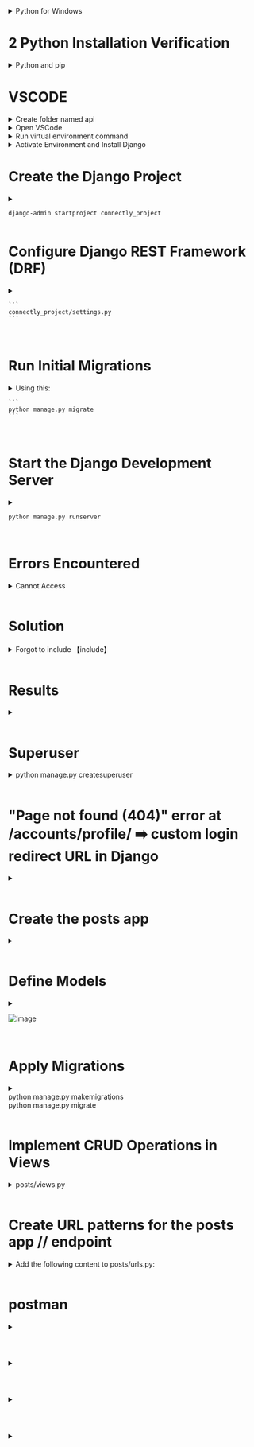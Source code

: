 
<details>

  <summary>Python for Windows</summary>

  ![image](https://github.com/user-attachments/assets/c25e4f63-1e66-42de-8749-1b800c3d6d3d)

  ![2025-01-20 03_07_43-Python 3 13 1 (64-bit) Setup](https://github.com/user-attachments/assets/604be899-802b-4ac2-83e6-044c0f415c2a)

  <details>
    <summary>
      <!DOCTYPE html>
      <html>
      <body>
        <h1><a href="https://docs.python.org/3.13/tutorial/index.html">Online Tutorial!</a></h1>
      </body>
      </html>
    </summary>

    ![image](https://github.com/user-attachments/assets/54f21836-9e8c-44d5-acf0-a4d3d5801bf8)
  </details>

  <details>
    <summary>
      <!DOCTYPE html>
      <html>
      <body>
        <h1><a href="https://docs.python.org/3.13/index.html">Documentation!</a></h1>
      </body>
      </html>
    </summary>

    ![image](https://github.com/user-attachments/assets/9c91f388-d1fe-4d3d-a520-83a30fbd74d0)
  </details>

</details>

# 2 Python Installation Verification 

<details>

  <summary>Python and pip</summary>

  <details>
    <summary>python --version</summary>
    ![image](https://github.com/user-attachments/assets/c3956807-e453-42da-b3e3-de9f805c4e72)
  </details>

  <details>
    <summary>pip --version</summary>
    ![image](https://github.com/user-attachments/assets/a8c857ac-1e20-421d-8133-72574241f3ab)
  </details>

</details>

# VSCODE

<details>
  <summary>Create folder named api</summary>
  ![image](https://github.com/user-attachments/assets/b1bb08e2-7446-481a-adfd-e8d7dbf8988f)
</details>

<details>
  <summary>Open VSCode</summary>
  ![image](https://github.com/user-attachments/assets/48dfef19-7b60-41e1-bddf-1ec333c8e0c7)
  ![image](https://github.com/user-attachments/assets/eafab471-a2c7-4cdc-9e47-baace1f98adf)
</details>

<details>
  <summary>Run virtual environment command</summary>
  ![image](https://github.com/user-attachments/assets/ffa7987c-0420-44bc-b8df-7a33dff52fdb)
  ![image](https://github.com/user-attachments/assets/0e723214-f767-48e5-833f-922abcafa109)
  ![image](https://github.com/user-attachments/assets/13f36f9e-3969-4070-9fff-7cea63cee69c)
</details>

<details>
  <summary>Activate Environment and Install Django</summary>
.\env\Scripts\Activate

![image](https://github.com/user-attachments/assets/cc273c3f-7a18-4b9b-aa3f-b6d3a0a7bfce)

(env) indicates that the virtual environment is active.

<details>
  <summary>Install Django</summary>

  ```
  pip install django
  ```

  ![image](https://github.com/user-attachments/assets/ffae73ef-ab67-4755-84c7-8e965bc7438f)
  ![image](https://github.com/user-attachments/assets/f68803a4-0a9f-4396-9634-fc2980e796fd)
</details>

<details>
  <summary>Verify Installation</summary>

  ```
  pip install djangorestframework
  ```

  ![image](https://github.com/user-attachments/assets/1add4981-2bfa-4adb-840e-1bce6d9103d8)

  ```
  pip install djangorestframework-simplejwt
  ```
  ```
  pip install django-cors-headers
  ```
  ![image](https://github.com/user-attachments/assets/7b3d2640-d31c-4df1-89b9-a5352ee617d9)


</details> 

</details>


# Create the Django Project

<details> <summary>

  ```
 django-admin startproject connectly_project

  ```

</summary>

![image](https://github.com/user-attachments/assets/9f34e2d7-9e4a-4ab1-a722-621072c46b7d)
<br>
![image](https://github.com/user-attachments/assets/15cbc84a-22c3-46d1-b7b8-955c5172bb0e)
<br>

![image](https://github.com/user-attachments/assets/1ff1e6f6-db06-4817-8586-b37d5c7b6ad6)

<br>
Move to newly created project folder


```
cd connectly_project

```
  
![image](https://github.com/user-attachments/assets/b49b9698-fcd2-413d-98ba-5ab0607c54bd)

</details>

# Configure Django REST Framework (DRF)

<details>

  <summary> 
 
    ```
    connectly_project/settings.py
    ```
  </summary>

  ![image](https://github.com/user-attachments/assets/e95b85ef-1f5e-4658-ac63-ded88e0f9b14)
<br>
  ![image](https://github.com/user-attachments/assets/3c25a16f-5fe1-479e-8379-71356272bdd8)
  
</details>

<br>


# Run Initial Migrations

<details>

  <summary> 
  Using this:

    ```
    python manage.py migrate
    ```
    
  </summary>

  ![image](https://github.com/user-attachments/assets/c9ba077b-069b-4937-a423-931e5d68b176)
  ![image](https://github.com/user-attachments/assets/255f2a39-7e60-47c9-b8af-cb8007f76e7c)


</details>

<br>



# Start the Django Development Server

<details>

  <summary> 
    
  ```
  python manage.py runserver
  ```
  </summary>

  
</details>

<br>


# Errors Encountered

<details>

  <summary> 
  Cannot Access
  </summary>

![image](https://github.com/user-attachments/assets/052c3507-15c9-4b28-bc15-b590672b9be0)

![image](https://github.com/user-attachments/assets/97bf7e43-45d6-417e-883c-b2667d31864a)

![image](https://github.com/user-attachments/assets/dc46810b-8bba-4bf4-8ff5-fe39868d12dc)

  
</details>

<br>


# Solution

<details>

  <summary> 
  Forgot to include 【include】
  </summary>

  ![image](https://github.com/user-attachments/assets/aeb2b78b-e034-4926-902e-a088497a5c1d)

  ![image](https://github.com/user-attachments/assets/2c75863d-5c8f-4316-9ef9-bb91669605dc)
<br>
<br>

Reactivated Environment 

【Open Terminal】>【Access API Folder】>【Activate: env\Scripts\activate.bat】>【Check if Django is Installed】>
【pip install django】<br> >【django-admin --version】>【Run server again: cd connectly_project
python manage.py runserver】 SUCCESS!
<br>

  ![image](https://github.com/user-attachments/assets/cc727c48-1310-4109-b4fe-e9a4939bdf6e)

![image](https://github.com/user-attachments/assets/d589d7d9-e205-4c33-863e-3bfb8315373e)

  ![image](https://github.com/user-attachments/assets/9de1b5af-60f6-4775-b2c1-0be735bd9104)


</details>

<br>


# Results

<details>

  <summary> 
  
  </summary>
  
![image](https://github.com/user-attachments/assets/3c056c03-de5a-498a-afa1-547b9a83e6c2)

  
</details>

<br>


# Superuser

<details>

  <summary> 
  python manage.py createsuperuser

  </summary>
  try again
  
![image](https://github.com/user-attachments/assets/d55ff690-ef87-4186-a203-9f468712c93b)

  ![image](https://github.com/user-attachments/assets/638a5d4d-7948-4849-939a-b9f4d84b268c)


![image](https://github.com/user-attachments/assets/ae896567-f49d-421c-a926-3e5ac4d30af4)
![image](https://github.com/user-attachments/assets/17d06d1e-8dcb-4361-bc81-73bcc7fb0485)

</details>

<br>




# "Page not found (404)" error at /accounts/profile/ ➡️ custom login redirect URL in  Django

<details>

  <summary> 
  
  </summary>
appended at the end of settings.py:
<br>

![image](https://github.com/user-attachments/assets/18a45984-0b10-4913-8300-511291a03144)

<br>

![image](https://github.com/user-attachments/assets/246c42e9-020b-4164-86e7-5b36551a53a4)

 ![image](https://github.com/user-attachments/assets/38aaef10-b533-4e43-a5db-d59832c3068e)
![image](https://github.com/user-attachments/assets/bca5f65b-5e81-4ced-b027-bdac2c801e10)

</details>

<br>

# Create the posts app

<details>

  <summary> 
  
  </summary>
  
python manage.py startapp posts

  ![image](https://github.com/user-attachments/assets/85142675-2e8a-4900-8569-2264bbc059f8)

</details>

<br>


# Define Models

<details>

  <summary> 
    
  ![image](https://github.com/user-attachments/assets/f157603b-8f13-4902-9b02-a0808e4fc976)

  </summary>

  
</details>

<br>
 

# Apply Migrations

<details>

  <summary> 
    <br>
  python manage.py makemigrations
<br>
    python manage.py migrate

<br>
  </summary>

  ![image](https://github.com/user-attachments/assets/9d9cd733-b7d8-415f-aa36-9f949f96dc59)

  ![image](https://github.com/user-attachments/assets/a4181a54-57d3-4bce-8e7d-2df97a37cddc)

  <br>
<br> forgot to activate env .\env\Scripts\Activate
 
<br>

 ![image](https://github.com/user-attachments/assets/63f1936c-870e-43ee-acc0-521176db3129)

Migrations were successfully created and applied. The User model is now set up in my database.
</details>

<br>

#  Implement CRUD Operations in Views

<details>

  <summary> 
  posts/views.py
  </summary>

  
</details>

<br>




# Create URL patterns for the posts app // endpoint

<details>

  <summary> Add the following content to posts/urls.py:
  
  </summary>


![image](https://github.com/user-attachments/assets/41f7bcb3-4927-483e-8992-31ca9e91ff48)

  
  ![image](https://github.com/user-attachments/assets/89428f6a-ca44-48de-aa9e-49d95eeee44a)

</details>

<br>




# postman

<details>

  <summary> 
  
  </summary>

  
</details>

<br>





# 

<details>

  <summary> 
  
  </summary>

  
</details>

<br>





# 

<details>

  <summary> 
  
  </summary>

  
</details>

<br>




# 

<details>

  <summary> 
  
  </summary>

  
</details>

<br>
